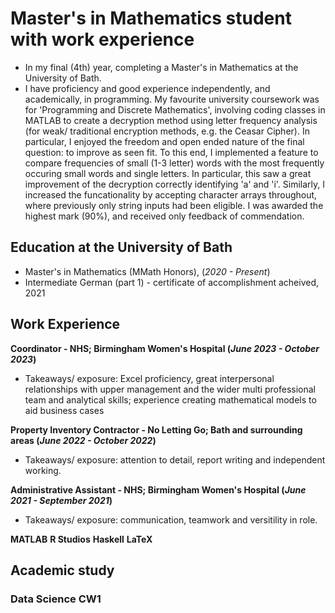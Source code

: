 # Master's in Mathematics student with work experience
- In my final (4th) year, completing a Master's in Mathematics at the University of Bath.
- I have proficiency and good experience independently, and academically, in programming. My favourite university coursework was for 'Programming and Discrete Mathematics', involving coding classes in MATLAB to create a decryption method using letter frequency analysis (for weak/ traditional encryption methods, e.g. the Ceasar Cipher). In particular, I enjoyed the freedom and open ended nature of the final question: to improve as seen fit. To this end, I implemented a feature to compare frequencies of small (1-3 letter) words with the most frequently occuring small words and single letters. In particular, this saw a great improvement of the decryption correctly identifying 'a' and 'i'. Similarly, I increased the funcationality by accepting character arrays throughout, where previously only string inputs had been eligible. I was awarded the highest mark (90%), and received only feedback of commendation.

  
## Education at the University of Bath
- Master's in Mathematics (MMath Honors), (_2020 - Present_)
- Intermediate German (part 1) - certificate of accomplishment acheived, 2021

## Work Experience
**Coordinator - NHS; Birmingham Women's Hospital (_June 2023 - October 2023_)**
- Takeaways/ exposure: Excel proficiency, great interpersonal relationships with upper management and the wider multi professional team and analytical skills; experience creating mathematical models to aid business cases


**Property Inventory Contractor - No Letting Go; Bath and surrounding areas (_June 2022 - October 2022_)**
- Takeaways/ exposure: attention to detail, report writing and independent working.

   
**Administrative Assistant - NHS; Birmingham Women's Hospital (_June 2021 - September 2021_)**
- Takeaways/ exposure: communication, teamwork and versitility in role.




**MATLAB**
**R Studios**
**Haskell**
**LaTeX**






## Academic study
### Data Science CW1

